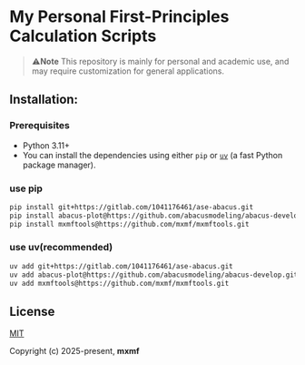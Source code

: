 # My Personal First-Principles Calculation Scripts

> ⚠️**Note** This repository is mainly for personal and academic use, and may require customization for general applications.

## Installation:

### Prerequisites

- Python 3.11+
- You can install the dependencies using either `pip` or [`uv`](https://github.com/astral-sh/uv) (a fast Python package manager).

### use pip

```bash
pip install git+https://gitlab.com/1041176461/ase-abacus.git
pip install abacus-plot@https://github.com/abacusmodeling/abacus-develop.git#subdirectory=tools/plot-tools
pip install mxmftools@https://github.com/mxmf/mxmftools.git
```

### use uv(recommended)

```bash
uv add git+https://gitlab.com/1041176461/ase-abacus.git
uv add abacus-plot@https://github.com/abacusmodeling/abacus-develop.git#subdirectory=tools/plot-tools
uv add mxmftools@https://github.com/mxmf/mxmftools.git
```

## License

[MIT](https://opensource.org/licenses/MIT)

Copyright (c) 2025-present, **mxmf**
